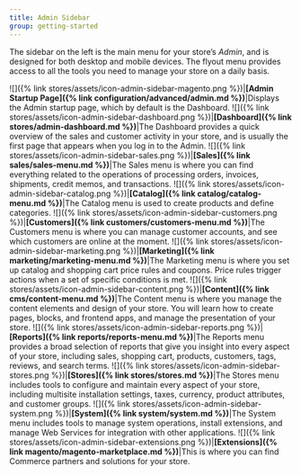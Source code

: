 ```yaml
---
title: Admin Sidebar
group: getting-started
---
```


The sidebar on the left is the main menu for your store’s _Admin_, and is designed for both desktop and mobile devices. The flyout menu provides access to all the tools you need to manage your store on a daily basis.

![]({% link stores/assets/icon-admin-sidebar-magento.png %})|**[Admin Startup Page]({% link configuration/advanced/admin.md %})**|Displays the Admin startup page, which by default is the Dashboard.
![]({% link stores/assets/icon-admin-sidebar-dashboard.png %})|**[Dashboard]({% link stores/admin-dashboard.md %})**|The Dashboard provides a quick overview of the sales and customer activity in your store, and is usually the first page that appears when you log in to the Admin.
![]({% link stores/assets/icon-admin-sidebar-sales.png %})|**[Sales]({% link sales/sales-menu.md %})**|The Sales menu is where you can find everything related to the operations of processing orders, invoices, shipments, credit memos, and transactions.
![]({% link stores/assets/icon-admin-sidebar-catalog.png %})|**[Catalog]({% link catalog/catalog-menu.md %})**|The Catalog menu is used to create products and define categories.
![]({% link stores/assets/icon-admin-sidebar-customers.png %})|**[Customers]({% link customers/customers-menu.md %})**|The Customers menu is where you can manage customer accounts, and see which customers are online at the moment.
![]({% link stores/assets/icon-admin-sidebar-marketing.png %})|**[Marketing]({% link marketing/marketing-menu.md %})**|The Marketing menu is where you set up catalog and shopping cart price rules and coupons. Price rules trigger actions when a set of specific conditions is met.
![]({% link stores/assets/icon-admin-sidebar-content.png %})|**[Content]({% link cms/content-menu.md %})**|The Content menu is where you manage the content elements and design of your store. You will learn how to create pages, blocks, and frontend apps, and manage the presentation of your store.
![]({% link stores/assets/icon-admin-sidebar-reports.png %})|**[Reports]({% link reports/reports-menu.md %})**|The Reports menu provides a broad selection of reports that give you insight into every aspect of your store, including sales, shopping cart, products, customers, tags, reviews, and search terms.
![]({% link stores/assets/icon-admin-sidebar-stores.png %})|**[Stores]({% link stores/stores.md %})**|The Stores menu includes tools to configure and maintain every aspect of your store, including multisite installation settings, taxes, currency, product attributes, and customer groups.
![]({% link stores/assets/icon-admin-sidebar-system.png %})|**[System]({% link system/system.md %})**|The System menu includes tools to manage system operations, install extensions, and manage Web Services for integration with other applications.
![]({% link stores/assets/icon-admin-sidebar-extensions.png %})|**[Extensions]({% link magento/magento-marketplace.md %})**|This is where you can find Commerce partners and solutions for your store.

